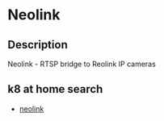 # Neolink

## Description

Neolink - RTSP bridge to Reolink IP cameras

## k8 at home search

- [neolink](https://nanne.dev/k8s-at-home-search/#/neolink)
